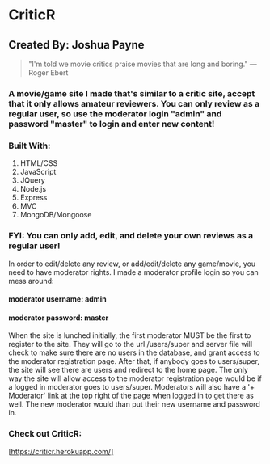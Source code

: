 # CriticR

## Created By: Joshua Payne

> "I'm told we movie critics praise movies that are long and boring." ― Roger Ebert


### A movie/game site I made that's similar to a critic site, accept that it only allows amateur reviewers. You can only review as a regular user, so use the moderator login "admin" and password "master" to login and enter new content!

### Built With:

1. HTML/CSS
2. JavaScript
3. JQuery
4. Node.js
5. Express
6. MVC
7. MongoDB/Mongoose

### FYI: You can only add, edit, and delete your own reviews as a regular user!

 In order to edit/delete any review, or add/edit/delete any game/movie, you need to have moderator rights. I made a moderator profile login so you can mess around:

 #### moderator username: admin  
 #### moderator password: master

 When the site is lunched initially, the first moderator MUST be the first to register to the site. They will go to the url /users/super and server file will check to make sure there are no users in the database, and grant access to the moderator registration page. After that, if anybody goes to users/super, the site will see there are users and redirect to the home page. The only way the site will allow access to the moderator registration page would be if a logged in moderator goes to users/super. Moderators will also have a '+ Moderator' link at the top right of the page when logged in to get there as well. The new moderator would than put their new username and password in.

### Check out CriticR:
[https://criticr.herokuapp.com/]
